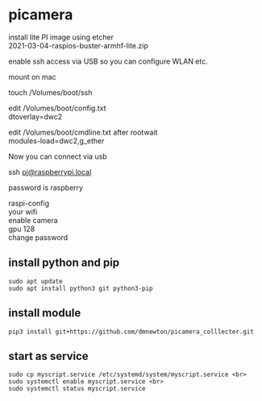 # picamera

install lite  PI image using etcher <br>
2021-03-04-raspios-buster-armhf-lite.zip

enable ssh access via USB so you can configure WLAN etc.

mount on mac <br>

touch /Volumes/boot/ssh

edit /Volumes/boot/config.txt<br>
dtoverlay=dwc2

edit /Volumes/boot/cmdline.txt after rootwait <br>
modules-load=dwc2,g_ether

Now you can connect via usb<br>

ssh pi@raspberrypi.local

password is raspberry <br>

raspi-config<br>
  your wifi<br>
  enable camera<br>
  gpu 128<br>
  change password

## install python and pip

```shell
sudo apt update
sudo apt install python3 git python3-pip
```
## install module
```shell
pip3 install git+https://github.com/dmnewton/picamera_colllecter.git
```

## start as service
```shell
sudo cp myscript.service /etc/systemd/system/myscript.service <br>
sudo systemctl enable myscript.service <br>
sudo systemctl status myscript.service
```
